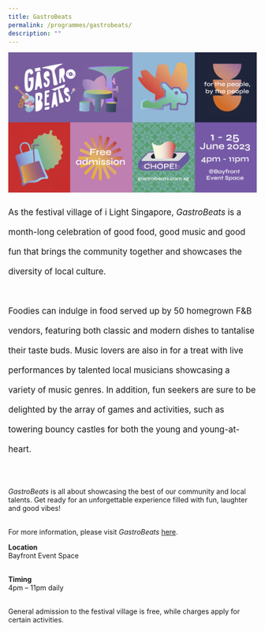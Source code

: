 ```yaml
---
title: GastroBeats
permalink: /programmes/gastrobeats/
description: ""
---
```

![](/images/Programmes/gastrobeats%20kv.jpg)
<p style="font-size:17px; line-height:40px">
As the festival village of i Light Singapore, <i>GastroBeats</i> is a month-long celebration of good food, good music and good fun that brings the community together and showcases the diversity of local culture.&nbsp;
<br><br>
Foodies can indulge in food served up by 50 homegrown F&amp;B vendors, featuring both classic and modern dishes to tantalise their taste buds. Music lovers are also in for a treat with live performances by talented local musicians showcasing a variety of music genres. In addition, fun seekers are sure to        
be delighted by the array of games and activities, such as towering bouncy castles for both the young and young-at-heart. <br><br>

<i>GastroBeats</i> is all about showcasing the best of our community and local talents. Get ready for an unforgettable experience filled with fun, laughter and good vibes!<br><br>

For more information, please visit <i>GastroBeats</i> <a target="_blank" href="https://www.gastrobeats.com.sg">here</a>.

<b>Location</b><br>
Bayfront Event Space<br><br>

<b>Timing</b><br>
4pm – 11pm daily<br><br>

General admission to the festival village is free, while charges apply for certain activities.
</p>